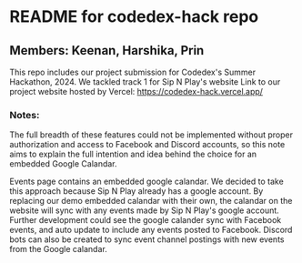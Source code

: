 # README for codedex-hack repo

## Members: Keenan, Harshika, Prin

This repo includes our project submission for Codedex's Summer Hackathon, 2024. We tackled track 1 for Sip N Play's website
Link to our project website hosted by Vercel: https://codedex-hack.vercel.app/

### Notes:

The full breadth of these features could not be implemented without proper authorization and access to Facebook and Discord accounts, so this note aims to explain the full intention and idea behind the choice for an embedded Google Calandar.

Events page contains an embedded google calandar. We decided to take this approach because Sip N Play already has a google account. By replacing our demo embedded calandar with their own, the calandar on the website will sync with any events made by Sip N Play's google account. Further development could see the google calander sync with Facebook events, and auto update to include any events posted to Facebook. Discord bots can also be created to sync event channel postings with new events from the Google calandar. 